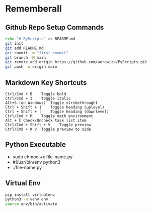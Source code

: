 # Rememberall

## Github Repo Setup Commands
```bash
echo "# PyScripts" >> README.md
git init
git add README.md
git commit -m "first commit"
git branch -M main
git remote add origin https://github.com/aerowize/PyScripts.git
git push -u origin main
```
## Markdown Key Shortcuts
```
Ctrl/Cmd + B	Toggle bold
Ctrl/Cmd + I	Toggle italic
Alt+S (on Windows)	Toggle strikethrough1
Ctrl + Shift + ]	Toggle heading (uplevel)
Ctrl + Shift + [	Toggle heading (downlevel)
Ctrl/Cmd + M	Toggle math environment
Alt + C	Check/Uncheck task list item
Ctrl/Cmd + Shift + V	Toggle preview
Ctrl/Cmd + K V	Toggle preview to side
```
## Python Executable
- sudo chmod +x file-name.py
- #!/usr/bin/env python3
- ./file-name.py

## Virtual Env
```bash
pip install virtualenv
python3 -m venv env
source env/bin/activate
```
